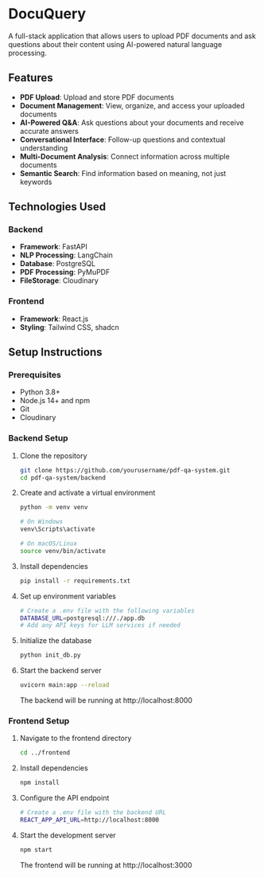 # DocuQuery

A full-stack application that allows users to upload PDF documents and ask questions about their content using AI-powered natural language processing.



## Features

- **PDF Upload**: Upload and store PDF documents
- **Document Management**: View, organize, and access your uploaded documents
- **AI-Powered Q&A**: Ask questions about your documents and receive accurate answers
- **Conversational Interface**: Follow-up questions and contextual understanding
- **Multi-Document Analysis**: Connect information across multiple documents
- **Semantic Search**: Find information based on meaning, not just keywords

## Technologies Used

### Backend
- **Framework**: FastAPI
- **NLP Processing**: LangChain
- **Database**: PostgreSQL
- **PDF Processing**: PyMuPDF
- **FileStorage**: Cloudinary

### Frontend
- **Framework**: React.js
- **Styling**: Tailwind CSS, shadcn


## Setup Instructions

### Prerequisites
- Python 3.8+
- Node.js 14+ and npm
- Git
- Cloudinary
### Backend Setup

1. Clone the repository
   ```bash
   git clone https://github.com/yourusername/pdf-qa-system.git
   cd pdf-qa-system/backend
   ```

2. Create and activate a virtual environment
   ```bash
   python -m venv venv
   
   # On Windows
   venv\Scripts\activate
   
   # On macOS/Linux
   source venv/bin/activate
   ```

3. Install dependencies
   ```bash
   pip install -r requirements.txt
   ```

4. Set up environment variables
   ```bash
   # Create a .env file with the following variables
   DATABASE_URL=postgresql:///./app.db
   # Add any API keys for LLM services if needed
   ```

5. Initialize the database
   ```bash
   python init_db.py
   ```

6. Start the backend server
   ```bash
   uvicorn main:app --reload
   ```
   The backend will be running at http://localhost:8000

### Frontend Setup

1. Navigate to the frontend directory
   ```bash
   cd ../frontend
   ```

2. Install dependencies
   ```bash
   npm install
   ```

3. Configure the API endpoint
   ```bash
   # Create a .env file with the backend URL
   REACT_APP_API_URL=http://localhost:8000
   ```

4. Start the development server
   ```bash
   npm start
   ```
   The frontend will be running at http://localhost:3000









































































